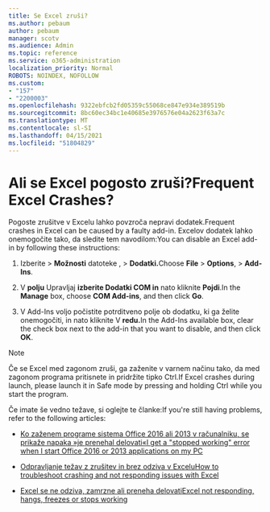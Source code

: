 ```yaml
---
title: Se Excel zruši?
ms.author: pebaum
author: pebaum
manager: scotv
ms.audience: Admin
ms.topic: reference
ms.service: o365-administration
localization_priority: Normal
ROBOTS: NOINDEX, NOFOLLOW
ms.custom:
- "157"
- "2200003"
ms.openlocfilehash: 9322ebfcb2fd05359c55068ce847e934e389519b
ms.sourcegitcommit: 8bc60ec34bc1e40685e3976576e04a2623f63a7c
ms.translationtype: MT
ms.contentlocale: sl-SI
ms.lasthandoff: 04/15/2021
ms.locfileid: "51804829"
---
```

# <a name="frequent-excel-crashes"></a><span data-ttu-id="9ed17-102">Ali se Excel pogosto zruši?</span><span class="sxs-lookup"><span data-stu-id="9ed17-102">Frequent Excel Crashes?</span></span>

<span data-ttu-id="9ed17-103">Pogoste zrušitve v Excelu lahko povzroča nepravi dodatek.</span><span class="sxs-lookup"><span data-stu-id="9ed17-103">Frequent crashes in Excel can be caused by a faulty add-in.</span></span> <span data-ttu-id="9ed17-104">Excelov dodatek lahko onemogočite tako, da sledite tem navodilom:</span><span class="sxs-lookup"><span data-stu-id="9ed17-104">You can disable an Excel add-in by following these instructions:</span></span>
  
1. <span data-ttu-id="9ed17-105">Izberite  \> **Možnosti** datoteke , \> **Dodatki.**</span><span class="sxs-lookup"><span data-stu-id="9ed17-105">Choose **File** \> **Options**, \> **Add-Ins**.</span></span>

2. <span data-ttu-id="9ed17-106">V **polju** Upravljaj **izberite Dodatki COM in** nato kliknite **Pojdi**.</span><span class="sxs-lookup"><span data-stu-id="9ed17-106">In the **Manage** box, choose **COM Add-ins**, and then click **Go**.</span></span>

3. <span data-ttu-id="9ed17-107">V Add-Ins voljo počistite potrditveno polje ob dodatku, ki ga želite onemogočiti, in nato kliknite V **redu.**</span><span class="sxs-lookup"><span data-stu-id="9ed17-107">In the Add-Ins available box, clear the check box next to the add-in that you want to disable, and then click **OK**.</span></span>

> [!NOTE]
> <span data-ttu-id="9ed17-108">Če se Excel med zagonom zruši, ga zaženite v varnem načinu tako, da med zagonom programa pritisnete in pridržite tipko Ctrl.</span><span class="sxs-lookup"><span data-stu-id="9ed17-108">If Excel crashes during launch, please launch it in Safe mode by pressing and holding Ctrl while you start the program.</span></span>
  
<span data-ttu-id="9ed17-109">Če imate še vedno težave, si oglejte te članke:</span><span class="sxs-lookup"><span data-stu-id="9ed17-109">If you're still having problems, refer to the following articles:</span></span>
  
- [<span data-ttu-id="9ed17-110">Ko zaženem programe sistema Office 2016 ali 2013 v računalniku, se prikaže napaka »je prenehal delovati«</span><span class="sxs-lookup"><span data-stu-id="9ed17-110">I get a "stopped working" error when I start Office 2016 or 2013 applications on my PC</span></span>](https://support.office.com/article/52bd7985-4e99-4a35-84c8-2d9b8301a2fa.aspx)

- [<span data-ttu-id="9ed17-111">Odpravljanje težav z zrušitev in brez odziva v Excelu</span><span class="sxs-lookup"><span data-stu-id="9ed17-111">How to troubleshoot crashing and not responding issues with Excel</span></span>](https://support.microsoft.com/help/2758592/how-to-troubleshoot-crashing-and-not-responding-issues-with-excel)

- [<span data-ttu-id="9ed17-112">Excel se ne odziva, zamrzne ali preneha delovati</span><span class="sxs-lookup"><span data-stu-id="9ed17-112">Excel not responding, hangs, freezes or stops working</span></span>](https://support.office.com/article/37e7d3c9-9e84-40bf-a805-4ca6853a1ff4.aspx)
